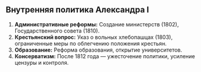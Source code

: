 ## Внутренняя политика Александра I

1. **Административные реформы:** Создание министерств (1802), Государственного совета (1810).
2. **Крестьянский вопрос:** Указ о вольных хлебопашцах (1803), ограниченные меры по облегчению положения крестьян.
3. **Образование:** Реформа образования, открытие университетов.
4. **Консерватизм:** После 1812 года — ужесточение политики, усиление цензуры и контроля.
